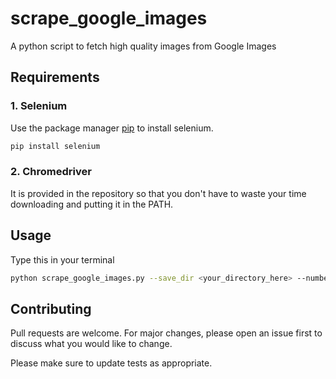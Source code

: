 # scrape_google_images
A python script to fetch high quality images from Google Images

## Requirements

### 1. Selenium

Use the package manager [pip](https://pip.pypa.io/en/stable/) to install selenium.

```bash
pip install selenium
```
### 2. Chromedriver

It is provided in the repository so that you don't have to waste your time downloading and putting it in the PATH.

## Usage

Type this in your terminal
```bash
python scrape_google_images.py --save_dir <your_directory_here> --number <number_of_images_to_scrape> <query>
```

## Contributing
Pull requests are welcome. For major changes, please open an issue first to discuss what you would like to change.

Please make sure to update tests as appropriate.
